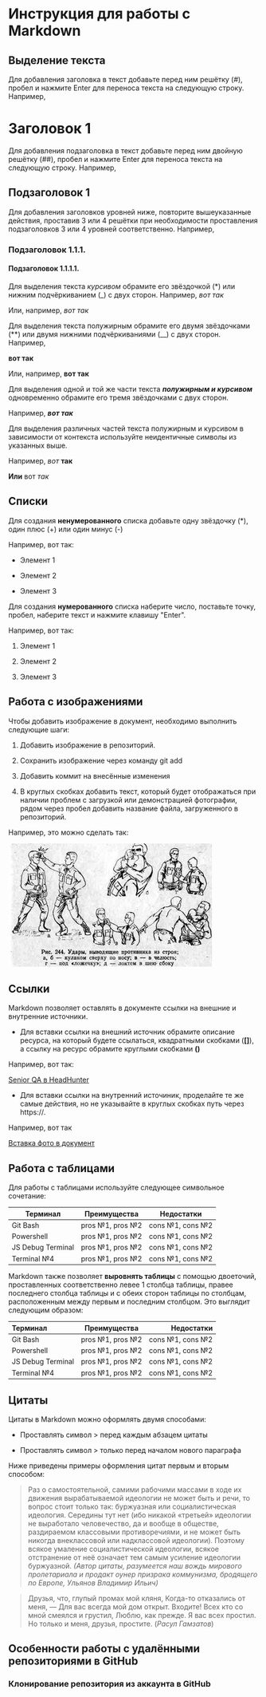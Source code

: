 # Инструкция для работы с Markdown

## Выделение текста

Для добавления заголовка в текст добавьте перед ним решётку (#), пробел и нажмите Enter для переноса текста на следующую строку.
 Например, 
# Заголовок 1

Для добавления подзаголовка в текст добавьте перед ним двойную решётку (##),  пробел и нажмите Enter для переноса текста на следующую строку.
 Например, 
 ## Подзаголовок 1

 Для добавления заголовков уровней ниже, повторите вышеуказанные действия, проставив 3 или 4 решётки при необходимости проставления подзаголовков 3 или 4 уровней соответственно. Например,
 ### Подзаголовок 1.1.1.
 #### Подзаголовок 1.1.1.1.

 Для выделения текста *курсивом* обрамите его звёздочкой (*) или нижним подчёркиванием (_) с двух сторон. 
 Например, *вот так*

 Или, например, _вот так_

 Для выделения текста полужирным обрамите его двумя звёздочками (**) или двумя нижними подчёркиваниями (__) с двух сторон. Например, 

**вот так**

Или, например, __вот так__

Для выделения одной и той же части текста ***полужирным и курсивом*** одновременно обрамите его тремя звёздочками с двух сторон. 

Например, ***вот так***

Для выделения различных частей текста полужирным и курсивом в зависимости от контекста используйте неидентичные символы из указанных выше.

Например, *вот* __так__

**Или** вот *так*

## Списки

Для создания **ненумерованного** списка добавьте одну звёздочку (*), один плюс (+) или один минус (-)

Например, вот так:
* Элемент 1
- Элемент 2
+ Элемент 3

Для создания __нумерованного__ списка наберите число, поставьте точку, пробел, наберите текст и нажмите клавишу "Enter".

Например, вот так:

1. Элемент 1

2. Элемент 2

3. Элемент 3

## Работа с изображениями

Чтобы добавить изображение в документ, необходимо выполнить следующие шаги:

1. Добавить изображение в репозиторий.

2. Сохранить изображение через команду git add

3. Добавить коммит на внесённые изменения

4. В круглых скобках добавить текст, который будет отображаться при наличии проблем с загрузкой или демонстрацией фотографии, рядом через пробел добавить название файла, загруженного в репозиторий.

Например, это можно сделать так:

![.nginx 404 server error](fight.jpg)

## Ссылки

Markdown позволяет оставлять в документе ссылки на внешние и внутренние источники.

+ Для вставки ссылки на внешний источник обрамите описание ресурса, на который будете ссылаться, квадратными скобками (**[]**), а ссылку на ресурс обрамите круглыми скобками **()**

Например, вот так:

[Senior QA в HeadHunter](https://hh.ru/analytics_source/vacancy/54168093?from=vacancy_search_catalog&hhtmFrom=vacancy_search_catalog&query=senior+QA&requestId=1656693386083c14d1c1c771670511de&totalVacancies=510&position=0&source=vacancies)

+ Для вставки ссылки на внутренний источиник, проделайте те же самые действия, но не указывайте в круглых скобках путь через https://.

Например, вот так

[Вставка фото в документ](0486f47862f2e453821cdfc50c5f22e9b6bd0fd0)

## Работа с таблицами

Для работы с таблицами используйте следующее символьное сочетание:

|Терминал  |Преимущества |Недостатки|
|----------|-----------|------------|
|Git Bash | pros №1, pros №2 | cons №1, cons №2 |
|Powershell | pros №1, pros №2 | cons №1, cons №2|
|JS Debug Terminal | pros №1, pros №2 | cons №1, cons №2|
Terminal №4 | pros №1, pros №2 | cons №1, cons №2|

Markdown также позволяет **выровнять таблицы** с помощью двоеточий, проставленных соответственно левее 1 столбца таблицы, правее последнего столбца таблицы и с обеих сторон таблицы по столбцам, расположенным между первым и последним столбцом. Это выглядит следующим образом:

|Терминал  |Преимущества |Недостатки|
|:----------|:-----------:|------------:|
|Git Bash | pros №1, pros №2 | cons №1, cons №2 |
|Powershell | pros №1, pros №2 | cons №1, cons №2|
|JS Debug Terminal | pros №1, pros №2 | cons №1, cons №2|
Terminal №4 | pros №1, pros №2 | cons №1, cons №2|

## Цитаты

Цитаты в Markdown можно оформлять двумя способами:

+ Проставлять символ > перед каждым абзацем цитаты

+ Проставлять символ > только перед началом нового параграфа

Ниже приведены примеры оформления цитат первым и вторым способом:

> Раз о самостоятельной, самими рабочими массами в ходе их движения вырабатываемой идеологии не может быть и речи, то вопрос стоит только так: буржуазная или социалистическая идеология. Середины тут нет (ибо никакой «третьей» идеологии не выработало человечество, да и вообще в обществе, раздираемом классовыми противоречиями, и не может быть никогда внеклассовой или надклассовой идеологии). Поэтому всякое умаление социалистической идеологии, всякое отстранение от неё означает тем самым усиление идеологии буржуазной. 
*(Автор цитаты, разумеется наш вождь мирового пролетариала и продакт оунер призрака коммунизма, бродящего по Европе, Ульянов Владимир Ильич)*

>Друзья, что, глупый промах мой кляня,
>Когда-то отказались от меня, —
>Для вас всегда мой дом открыт. Входите!
>Всех кто со мной смеялся и грустил,
>Люблю, как прежде. Я вас всех простил.
>Но только и меня, друзья, простите.
>(*Расул Гамзатов*)

## Особенности работы с удалёнными репозиториями в GitHub

### Клонирование репозитория из аккаунта в GitHub

